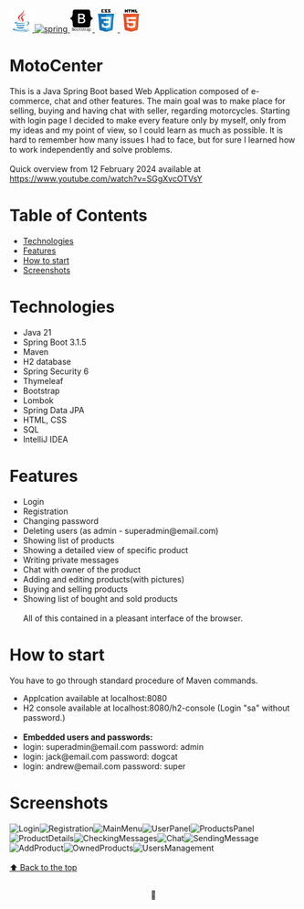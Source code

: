 <p align="left"> <a href="https://www.java.com" target="_blank" rel="noreferrer"> <img src="https://raw.githubusercontent.com/devicons/devicon/master/icons/java/java-original.svg" alt="java" width="40" height="40"/> </a> <a href="https://spring.io/" target="_blank" rel="noreferrer"> <img src="https://www.vectorlogo.zone/logos/springio/springio-icon.svg" alt="spring" width="40" height="40"/> </a> <a href="https://getbootstrap.com" target="_blank" rel="noreferrer"> <img src="https://raw.githubusercontent.com/devicons/devicon/master/icons/bootstrap/bootstrap-plain-wordmark.svg" alt="bootstrap" width="40" height="40"/> </a> <a href="https://www.w3schools.com/css/" target="_blank" rel="noreferrer"> <img src="https://raw.githubusercontent.com/devicons/devicon/master/icons/css3/css3-original-wordmark.svg" alt="css3" width="40" height="40"/> </a> <a href="https://www.w3.org/html/" target="_blank" rel="noreferrer"> <img src="https://raw.githubusercontent.com/devicons/devicon/master/icons/html5/html5-original-wordmark.svg" alt="html5" width="40" height="40"/> </a> </p>

# MotoCenter
This is a Java Spring Boot based Web Application composed of e-commerce, chat and other features. The main goal was to make place for selling, buying and having chat with seller, regarding motorcycles. Starting with login page I decided to make every feature only by myself, only from my ideas and my point of view, so I could learn as much as possible. It is hard to remember how many issues I had to face, but for sure I learned how to work independently and solve problems.<br><br>
Quick overview from 12 February 2024 available at https://www.youtube.com/watch?v=SGgXvcOTVsY

# Table of Contents
* [Technologies](#technologies)
* [Features](#features)
* [How to start](#how-to-start)
* [Screenshots](#screenshots)

# Technologies
* Java 21
* Spring Boot 3.1.5
* Maven
* H2 database
* Spring Security 6
* Thymeleaf
* Bootstrap
* Lombok
* Spring Data JPA
* HTML, CSS
* SQL
* IntelliJ IDEA

# Features
* Login
* Registration
* Changing password
* Deleting users (as admin - superadmin&#xfeff;@email.com)
* Showing list of products
* Showing a detailed view of specific product
* Writing private messages
* Chat with owner of the product
* Adding and editing products(with pictures)
* Buying and selling products
* Showing list of bought and sold products<br><br>
All of this contained in a pleasant interface of the browser.

# How to start
You have to go through standard procedure of Maven commands.<br>
* Applcation available at localhost:8080<br>
* H2 console available at localhost:8080/h2-console (Login "sa" without password.)<br><br>
* <b>Embedded users and passwords:</b><br> 
* login: superadmin&#xfeff;@email.com password: admin<br>
* login: jack@email&#xfeff;.com password: dogcat<br>
* login: andrew@email&#xfeff;.com password: super

# Screenshots
![Login](https://github.com/piko29/MotoCenter/assets/124073777/54ab8b8f-2e69-4743-852d-edc4083cf9d7)![Registration](https://github.com/piko29/MotoCenter/assets/124073777/bf25c66f-ed70-45c6-8d3c-80b78028efe4)![MainMenu](https://github.com/piko29/MotoCenter/assets/124073777/e95ae98b-32ae-48ea-b4ab-3eda8ef26ae5)![UserPanel](https://github.com/piko29/MotoCenter/assets/124073777/0d46f0be-19ff-485f-93c6-70e8cf20ee3b)![ProductsPanel](https://github.com/piko29/MotoCenter/assets/124073777/48201eb4-f8be-4ee5-978d-5bf485833d76)![ProductDetails](https://github.com/piko29/MotoCenter/assets/124073777/65a04096-53a0-4dae-91cc-a5ff8b8765d0)![CheckingMessages](https://github.com/piko29/MotoCenter/assets/124073777/5275ea2e-6b4c-41ea-a2c8-4004793251d6)![Chat](https://github.com/piko29/MotoCenter/assets/124073777/d007c298-ca1f-4548-8075-912bd0aa1fdf)![SendingMessage](https://github.com/piko29/MotoCenter/assets/124073777/f656d81e-90bb-49a7-9a62-2165ac61045f)![AddProduct](https://github.com/piko29/MotoCenter/assets/124073777/53db00e6-6707-4b13-8743-162b36979283)![OwnedProducts](https://github.com/piko29/MotoCenter/assets/124073777/dbb19606-5acc-4be6-8a94-1ee6bb6b3627)![UsersManagement](https://github.com/piko29/MotoCenter/assets/124073777/1b17eff4-a50e-4230-8fb7-a3a94e9470a5)
<br><br>
[⬆️ Back to the top](#motocenter)
<br><br>
<div align="center">🦎</div>












